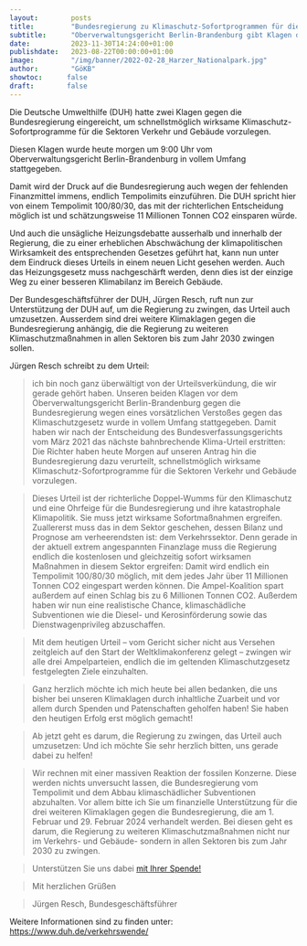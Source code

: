 ```yaml
---
layout:        posts
title:         "Bundesregierung zu Klimaschutz-Sofortprogrammen für die Sektoren Verkehr und Gebäude verurteilt"
subtitle:      "Oberverwaltungsgericht Berlin-Brandenburg gibt Klagen der Deutschen Umwelthilfe statt"
date:          2023-11-30T14:24:00+01:00
publishdate:   2023-08-22T00:00:00+01:00
image:         "/img/banner/2022-02-28_Harzer_Nationalpark.jpg"
author:        "GöKB"
showtoc:      false
draft:        false
---
```



Die Deutsche Umwelthilfe (DUH) hatte zwei Klagen gegen die Bundesregierung eingereicht, um schnellstmöglich wirksame Klimaschutz-Sofortprogramme für die Sektoren Verkehr und Gebäude vorzulegen.

Diesen Klagen wurde heute morgen um 9:00 Uhr vom Oberverwaltungsgericht Berlin-Brandenburg  in vollem Umfang stattgegeben.

Damit wird der Druck auf die Bundesregierung auch wegen der fehlenden Finanzmittel immens, endlich Tempolimits einzuführen. Die DUH spricht hier von einem
Tempolimit 100/80/30, das mit der richterlichen Entscheidung möglich ist und
schätzungsweise 11 Millionen Tonnen CO2 einsparen würde. 

Und auch die unsägliche Heizungsdebatte ausserhalb und innerhalb der
Regierung, die zu einer erheblichen Abschwächung der klimapolitischen Wirksamkeit
des entsprechenden Gesetzes geführt hat, 
kann nun unter dem Eindruck dieses Urteils in einem neuen Licht gesehen werden. 
Auch das Heizungsgesetz muss nachgeschärft werden, denn dies ist der einzige Weg zu einer besseren Klimabilanz im Bereich Gebäude.

Der Bundesgeschäftsführer der DUH, Jürgen Resch, ruft nun zur Unterstützung der DUH auf, um die Regierung zu zwingen, das Urteil auch umzusetzen. Ausserdem sind drei weitere Klimaklagen gegen die Bundesregierung anhängig, die die Regierung zu weiteren Klimaschutzmaßnahmen in allen Sektoren bis zum Jahr 2030 zwingen sollen.

Jürgen Resch schreibt zu dem Urteil:

> ich bin noch ganz überwältigt von der Urteilsverkündung, die wir gerade gehört haben. Unseren beiden Klagen vor dem Oberverwaltungsgericht Berlin-Brandenburg gegen die Bundesregierung wegen eines vorsätzlichen Verstoßes gegen das Klimaschutzgesetz wurde in vollem Umfang stattgegeben. Damit haben wir nach der Entscheidung des Bundesverfassungsgerichts vom März 2021 das nächste bahnbrechende Klima-Urteil erstritten: Die Richter haben heute Morgen auf unseren Antrag hin die Bundesregierung dazu verurteilt, schnellstmöglich wirksame Klimaschutz-Sofortprogramme für die Sektoren Verkehr und Gebäude vorzulegen. 
 
> Dieses Urteil ist der richterliche Doppel-Wumms für den Klimaschutz und eine Ohrfeige für die Bundesregierung und ihre katastrophale Klimapolitik. Sie muss jetzt wirksame Sofortmaßnahmen ergreifen. Zuallererst muss das in dem Sektor geschehen, dessen Bilanz und Prognose am verheerendsten ist: dem Verkehrssektor. Denn gerade in der aktuell extrem angespannten Finanzlage muss die Regierung endlich die kostenlosen und gleichzeitig sofort wirksamen Maßnahmen in diesem Sektor ergreifen: Damit wird endlich ein Tempolimit 100/80/30 möglich, mit dem jedes Jahr über 11 Millionen Tonnen CO2 eingespart werden können. Die Ampel-Koalition spart außerdem auf einen Schlag bis zu 6 Millionen Tonnen CO2. Außerdem haben wir nun eine realistische Chance, klimaschädliche Subventionen wie die Diesel- und Kerosinförderung sowie das Dienstwagenprivileg abzuschaffen.
 
> Mit dem heutigen Urteil – vom Gericht sicher nicht aus Versehen zeitgleich auf den Start der Weltklimakonferenz gelegt – zwingen wir alle drei Ampelparteien, endlich die im geltenden Klimaschutzgesetz festgelegten Ziele einzuhalten. 
 
> Ganz herzlich möchte ich mich heute bei allen bedanken, die uns bisher bei unseren Klimaklagen durch inhaltliche Zuarbeit und vor allem durch Spenden und Patenschaften geholfen haben! Sie haben den heutigen Erfolg erst möglich gemacht!
 
> Ab jetzt geht es darum, die Regierung zu zwingen, das Urteil auch umzusetzen: Und ich möchte Sie sehr herzlich bitten, uns gerade dabei zu helfen! 
 
> Wir rechnen mit einer massiven Reaktion der fossilen Konzerne. Diese werden nichts unversucht lassen, die Bundesregierung vom Tempolimit und dem Abbau klimaschädlicher Subventionen abzuhalten. Vor allem bitte ich Sie um finanzielle Unterstützung für die drei weiteren Klimaklagen gegen die Bundesregierung, die am 1. Februar und 29. Februar 2024 verhandelt werden. Bei diesen geht es darum, die Regierung zu weiteren Klimaschutzmaßnahmen nicht nur im Verkehrs- und Gebäude- sondern in allen Sektoren bis zum Jahr 2030 zu zwingen.
 
> Unterstützen Sie uns dabei [mit Ihrer Spende!](https://www.duh.de/verkehrswende/)
 
> Mit herzlichen Grüßen
 
> Jürgen Resch, Bundesgeschäftsführer  

Weitere Informationen sind zu finden unter: https://www.duh.de/verkehrswende/

